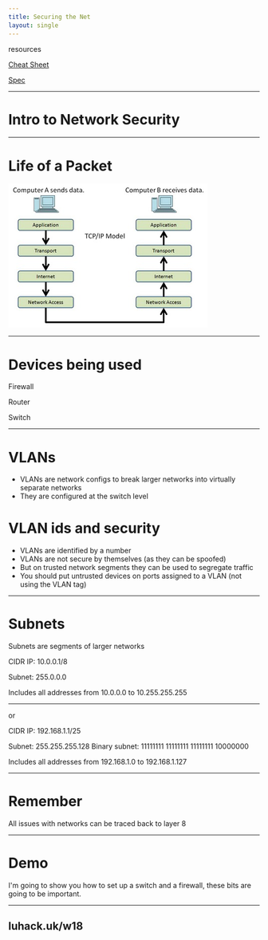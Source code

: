 ```yaml
---
title: Securing the Net
layout: single
---
```


resources

[Cheat Sheet](./network-security-session-cheat-sheet)

[Spec](./rusty-nails-ltd-spec)

---

# Intro to Network Security

---

# Life of a Packet

![](./images/life_of_a_packet.jpg)

---

# Devices being used

Firewall

Router

Switch

---

# VLANs

- VLANs are network configs to break larger networks into virtually separate networks
- They are configured at the switch level

# VLAN ids and security

- VLANs are identified by a number
- VLANs are not secure by themselves (as they can be spoofed)
- But on trusted network segments they can be used to segregate traffic
- You should put untrusted devices on ports assigned to a VLAN (not using the VLAN tag)

---

# Subnets

Subnets are segments of larger networks

CIDR IP: 10.0.0.1/8

Subnet: 255.0.0.0

Includes all addresses from 10.0.0.0 to 10.255.255.255

---

or

CIDR IP: 192.168.1.1/25

Subnet: 255.255.255.128
Binary subnet: 11111111 11111111 11111111 10000000

Includes all addresses from 192.168.1.0 to 192.168.1.127

---

# Remember

All issues with networks can be traced back to layer 8

---

# Demo

I'm going to show you how to set up a switch and a firewall, these bits are going to be important. 

---

## luhack.uk/w18
